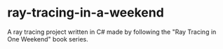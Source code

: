 # ray-tracing-in-a-weekend
A ray tracing project written in C# made by following the "Ray Tracing in One Weekend" book series.
